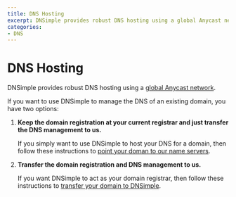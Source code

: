 ```yaml
---
title: DNS Hosting
excerpt: DNSimple provides robust DNS hosting using a global Anycast network.
categories:
- DNS
---
```


# DNS Hosting

DNSimple provides robust DNS hosting using a [global Anycast network](/articles/anycast/).

If you want to use DNSimple to manage the DNS of an existing domain, you have two options:

1.  **Keep the domain registration at your current registrar and just transfer the DNS management to us.**

    If you simply want to use DNSimple to host your DNS for a domain, then follow these instructions to [point your doman to our name servers](articles/delegating-dnsimple-hosted/).

1.  **Transfer the domain registration and DNS management to us.**

    If you want DNSimple to act as your domain registrar, then follow these instructions to [transfer your domain to DNSimple](/articles/transferring-domain/).
